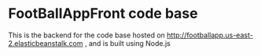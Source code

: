 # FootBallAppFront code base
This is the backend for the code base  hosted on http://footballapp.us-east-2.elasticbeanstalk.com  , and is built using Node.js
